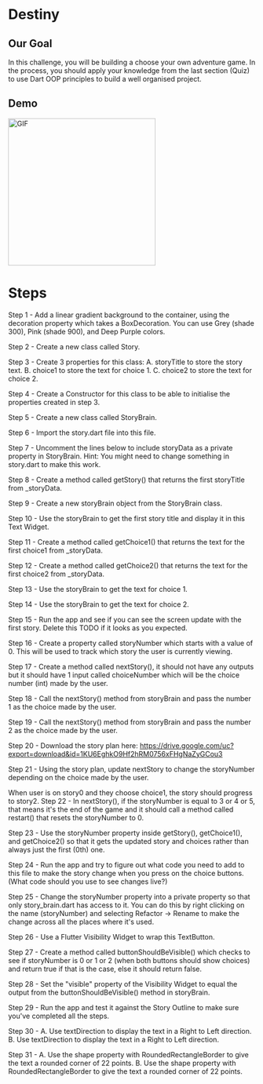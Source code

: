 # Destiny

## Our Goal

In this challenge, you will be building a choose your own adventure game. In the process, you should apply your knowledge from the last section (Quiz) to use Dart OOP principles to build a well organised project.

## Demo
<img src="https://github.com/Aalem/destiny_starting_project/blob/master/destini_gif.gif" alt="GIF" style="width:300px;"/>

# Steps
Step 1 - Add a linear gradient background to the container, using the decoration property which takes a BoxDecoration. You can use Grey (shade 300), Pink (shade 900), and Deep Purple colors.

Step 2 - Create a new class called Story.

Step 3 - Create 3 properties for this class:
A. storyTitle to store the story text.
B. choice1 to store the text for choice 1.
C. choice2 to store the text for choice 2.

Step 4 - Create a Constructor for this class to be able to initialise the properties created in step 3.

Step 5 - Create a new class called StoryBrain.

Step 6 - Import the story.dart file into this file.

Step 7 - Uncomment the lines below to include storyData as a private property in StoryBrain. Hint: You might need to change something in story.dart to make this work.

Step 8 - Create a method called getStory() that returns the first storyTitle from _storyData.

Step 9 - Create a new storyBrain object from the StoryBrain class.

Step 10 - Use the storyBrain to get the first story title and display it in this Text Widget.

Step 11 - Create a method called getChoice1() that returns the text for the first choice1 from _storyData.

Step 12 - Create a method called getChoice2() that returns the text for the first choice2 from _storyData.

Step 13 - Use the storyBrain to get the text for choice 1.

Step 14 - Use the storyBrain to get the text for choice 2.

Step 15 - Run the app and see if you can see the screen update with the first story. Delete this TODO if it looks as you expected.

Step 16 - Create a property called storyNumber which starts with a value of 0. This will be used to track which story the user is currently viewing.

Step 17 - Create a method called nextStory(), it should not have any outputs but it should have 1 input called choiceNumber which will be the choice number (int) made by the user.

Step 18 - Call the nextStory() method from storyBrain and pass the number 1 as the choice made by the user.

Step 19 - Call the nextStory() method from storyBrain and pass the number 2 as the choice made by the user.

Step 20 - Download the story plan here: https://drive.google.com/uc?export=download&id=1KU6EghkO9Hf2hRM0756xFHgNaZyGCou3

Step 21 - Using the story plan, update nextStory to change the storyNumber depending on the choice made by the user.

When user is on story0 and they choose choice1, the story should progress to story2.
Step 22 - In nextStory(), if the storyNumber is equal to 3 or 4 or 5, that means it's the end of the game and it should call a method called restart() that resets the storyNumber to 0.

Step 23 - Use the storyNumber property inside getStory(), getChoice1(), and getChoice2() so that it gets the updated story and choices rather than always just the first (0th) one.

Step 24 - Run the app and try to figure out what code you need to add to this file to make the story change when you press on the choice buttons. (What code should you use to see changes live?)

Step 25 - Change the storyNumber property into a private property so that only story_brain.dart has access to it. You can do this by right clicking on the name (storyNumber) and selecting Refactor -> Rename to make the change across all the places where it's used.

Step 26 - Use a Flutter Visibility Widget to wrap this TextButton.

Step 27 - Create a method called buttonShouldBeVisible() which checks to see if storyNumber is 0 or 1 or 2 (when both buttons should show choices) and return true if that is the case, else it should return false.

Step 28 - Set the "visible" property of the Visibility Widget to equal the output from the buttonShouldBeVisible() method in storyBrain.

Step 29 - Run the app and test it against the Story Outline to make sure you've completed all the steps.

Step 30 -
A. Use textDirection to display the text in a Right to Left direction.
B. Use textDirection to display the text in a Right to Left direction.

Step 31 -
A. Use the shape property with RoundedRectangleBorder to give the text a rounded corner of 22 points.
B. Use the shape property with RoundedRectangleBorder to give the text a rounded corner of 22 points.